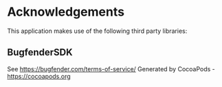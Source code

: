 # Acknowledgements
This application makes use of the following third party libraries:

## BugfenderSDK

See https://bugfender.com/terms-of-service/
Generated by CocoaPods - https://cocoapods.org
